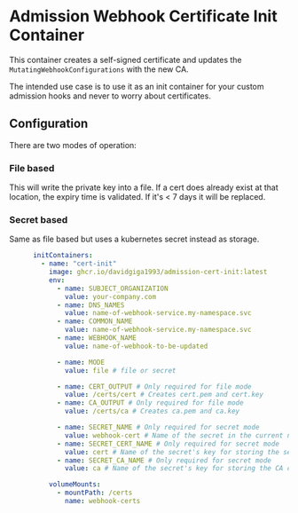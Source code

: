 # Admission Webhook Certificate Init Container
This container creates a self-signed certificate and updates the `MutatingWebhookConfigurations` with the 
new CA.

The intended use case is to use it as an init container for your custom admission hooks and
never to worry about certificates.


## Configuration
There are two modes of operation:

### File based
This will write the private key into a file. If a cert does already exist
at that location, the expiry time is validated. If it's < 7 days it will be replaced.

### Secret based
Same as file based but uses a kubernetes secret instead as storage.

```yaml
      initContainers:
        - name: "cert-init"
          image: ghcr.io/davidgiga1993/admission-cert-init:latest
          env:
            - name: SUBJECT_ORGANIZATION
              value: your-company.com
            - name: DNS_NAMES
              value: name-of-webhook-service.my-namespace.svc
            - name: COMMON_NAME
              value: name-of-webhook-service.my-namespace.svc
            - name: WEBHOOK_NAME
              value: name-of-webhook-to-be-updated

            - name: MODE
              value: file # file or secret

            - name: CERT_OUTPUT # Only required for file mode
              value: /certs/cert # Creates cert.pem and cert.key
            - name: CA_OUTPUT # Only required for file mode
              value: /certs/ca # Creates ca.pem and ca.key

            - name: SECRET_NAME # Only required for secret mode
              value: webhook-cert # Name of the secret in the current namespace
            - name: SECRET_CERT_NAME # Only required for secret mode
              value: cert # Name of the secret's key for storing the server cert
            - name: SECRET_CA_NAME # Only required for secret mode
              value: ca # Name of the secret's key for storing the CA cert

          volumeMounts:
            - mountPath: /certs
              name: webhook-certs
```